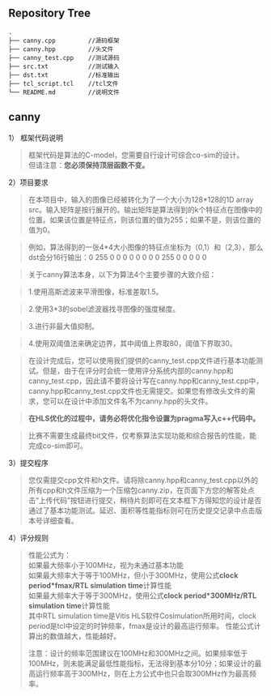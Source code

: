 ## Repository Tree
```
.
├── canny.cpp         //源码框架
├── canny.hpp         //头文件
├── canny_test.cpp    //测试源码
├── src.txt           //测试输入
├── dst.txt           //标准输出
├── tcl_script.tcl    //tcl文件
└── README.md         //说明文件
```
## canny

  1）	框架代码说明
  >框架代码是算法的C-model，您需要自行设计可综合co-sim的设计。  
  >但请注意：**您必须保持顶层函数不变。**

  2）项目要求  

  >在本项目中，输入的图像已经被转化为了一个大小为128*128的1D array src。输入矩阵是按行展开的。输出矩阵是算法得到的k个特征点在图像中的位置。如果该位置是特征点，则该位置的值为255；如果不是，则该位置的值为0。

  >例如，算法得到的一张4*4大小图像的特征点坐标为（0,1）和（2,3），那么dst会分16行输出：0 255 0 0 0 0 0 0 0 0 255 0 0 0 0 0

  

  >关于canny算法本身，以下为算法4个主要步骤的大致介绍：

  >1.使用高斯滤波来平滑图像，标准差取1.5。
  
  >2.使用3*3的sobel滤波器找寻图像的强度梯度。
  
  >3.进行非最大值抑制。
  
  >4.使用双阈值法来确定边界，其中阈值上界取80，阈值下界取30。

  >在设计完成后，您可以使用我们提供的canny_test.cpp文件进行基本功能测试。但是，由于在评分时会统一使用评分系统内部的canny.hpp和canny_test.cpp，因此请不要将设计写在canny.hpp和canny_test.cpp中，canny.hpp和canny_test.cpp文件也无需提交。如果您有修改头文件的需求，您可以在设计中添加文件名不为canny.hpp的头文件。

  >**在HLS优化的过程中，请务必将优化指令设置为pragma写入c++代码中。**

  >比赛不需要生成最终bit文件，仅考察算法实现功能和综合报告的性能，能完成co-sim即可。

  3）提交程序
  >您仅需提交cpp文件和h文件。请将除canny.hpp和canny_test.cpp以外的所有cpp和h文件压缩为一个压缩包canny.zip，在页面下方您的解答处点击“上传代码”按钮进行提交，稍待片刻即可在文本框下方得知您的设计是否通过了基本功能测试。延迟、面积等性能指标则可在历史提交记录中点击版本号详细查看。

  4）评分规则
  >性能公式为：<br>
  >如果最大频率小于100MHz，视为未通过基本功能<br>
  >如果最大频率大于等于100MHz，但小于300MHz，使用公式**clock period*fmax/RTL simulation time**计算性能<br>
  >如果最大频率大于等于300MHz，使用公式**clock period*300MHz/RTL simulation time**计算性能<br>
  >其中RTL simulation time是Vitis HLS软件Cosimulation所用时间，clock period是tcl中设定的时钟频率，fmax是设计的最高运行频率。
  >性能公式计算出的数值越大，性能越好。
  >
  >注意：设计的频率范围建议在100MHz和300MHz之间。如果频率低于100MHz，则未能满足最低性能指标，无法得到基本分10分；如果设计的最高运行频率高于300MHz，则在上方公式中也只会取300MHz作为最高频率。
